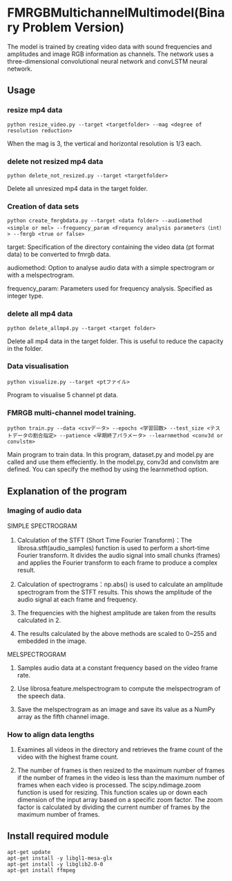 # FMRGBMultichannelMultimodel(Binary Problem Version)
The model is trained by creating video data with sound frequencies and amplitudes and image RGB information as channels.
The network uses a three-dimensional convolutional neural network and convLSTM neural network.

## Usage
### resize mp4 data
```
python resize_video.py --target <targetfolder> --mag <degree of resolution reduction>
```
When the mag is 3, the vertical and horizontal resolution is 1/3 each.

### delete not resized mp4 data
```
python delete_not_resized.py --target <targetfolder>
```
Delete all unresized mp4 data in the target folder.

### Creation of data sets
```
python create_fmrgbdata.py --target <data folder> --audiomethod <simple or mel> --frequency_param <Frequency analysis parameters（int）> --fmrgb <true or false>
```
target: Specification of the directory containing the video data (pt format data) to be converted to fmrgb data.

audiomethod: Option to analyse audio data with a simple spectrogram or with a melspectrogram.

frequency_param: Parameters used for frequency analysis. Specified as integer type.
    
### delete all mp4 data
```
python delete_allmp4.py --target <target folder>
```
Delete all mp4 data in the target folder.
This is useful to reduce the capacity in the folder.

### Data visualisation
```
python visualize.py --target <ptファイル>
```
Program to visualise 5 channel pt data.
### FMRGB multi-channel model training.
```
python train.py --data <csvデータ> --epochs <学習回数> --test_size <テストデータの割合指定> --patience <早期終了パラメータ> --learnmethod <conv3d or convlstm>
```
Main program to train data. In this program, dataset.py and model.py are called and use them effeciently.
In the model.py, conv3d and convlstm are defined. You can specify the method by using the learnmethod option.
##  Explanation of the program
### Imaging of audio data
SIMPLE SPECTROGRAM

1. Calculation of the STFT (Short Time Fourier Transform)：The librosa.stft(audio_samples) function is used to perform a short-time Fourier transform. It divides the audio signal into small chunks (frames) and applies the Fourier transform to each frame to produce a complex result.

2. Calculation of spectrograms：np.abs() is used to calculate an amplitude spectrogram from the STFT results. This shows the amplitude of the audio signal at each frame and frequency.

3. The frequencies with the highest amplitude are taken from the results calculated in 2.

4. The results calculated by the above methods are scaled to 0~255 and embedded in the image.

MELSPECTROGRAM

1. Samples audio data at a constant frequency based on the video frame rate.

2. Use librosa.feature.melspectrogram to compute the melspectrogram of the speech data.

3. Save the melspectrogram as an image and save its value as a NumPy array as the fifth channel image.

### How to align data lengths
1. Examines all videos in the directory and retrieves the frame count of the video with the highest frame count.

2. The number of frames is then resized to the maximum number of frames if the number of frames in the video is less than the maximum number of frames when each video is processed. The scipy.ndimage.zoom function is used for resizing. This function scales up or down each dimension of the input array based on a specific zoom factor. The zoom factor is calculated by dividing the current number of frames by the maximum number of frames.

## Install required module
```
apt-get update
apt-get install -y libgl1-mesa-glx
apt-get install -y libglib2.0-0
apt-get install ffmpeg
```
